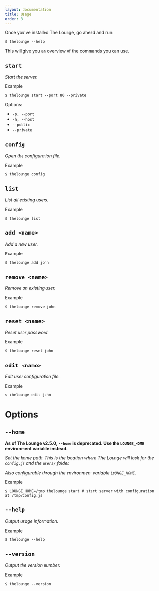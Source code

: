 ```yaml
---
layout: documentation
title: Usage
order: 3
---
```


Once you've installed The Lounge, go ahead and run:

```
$ thelounge --help
```

This will give you an overview of the commands you can use.

## `start`

_Start the server._

Example:

```
$ thelounge start --port 80 --private
```

Options:

- `-p, --port`
- `-h, --host`
- `--public`
- `--private`

## `config`

_Open the configuration file._

Example:

```
$ thelounge config
```

## `list`

_List all existing users._

Example:

```
$ thelounge list
```

## `add <name>`

_Add a new user._

Example:

```
$ thelounge add john
```

## `remove <name>`

_Remove an existing user._

Example:

```
$ thelounge remove john
```

## `reset <name>`

_Reset user password._

Example:

```
$ thelounge reset john
```

## `edit <name>`

_Edit user configuration file._

Example:

```
$ thelounge edit john
```

# Options

## `--home`

<div class="alert alert-danger" role="alert">
    <strong>As of The Lounge v2.5.0, <code>--home</code> is deprecated. Use the <code>LOUNGE_HOME</code> environment variable instead.</strong>
</div>

_Set the home path. This is the location where The Lounge will look for the `config.js` and the `users/` folder._

*Also configurable through the environment variable `LOUNGE_HOME`.*

Example:

```
$ LOUNGE_HOME=/tmp thelounge start # start server with configuration at /tmp/config.js
```

## `--help`

_Output usage information._

Example:

```
$ thelounge --help
```

## `--version`

_Output the version number._

Example:

```
$ thelounge --version
```
